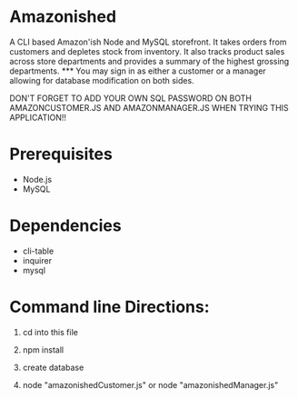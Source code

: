 # Amazonished 

A CLI based Amazon'ish Node and MySQL storefront. 
It takes orders from customers and depletes stock from inventory. 
It also tracks product sales across store departments and provides a summary of the highest grossing departments.
*** You may sign in as either a customer or a manager allowing for database modification on both sides.
	
DON'T FORGET TO ADD YOUR OWN SQL PASSWORD ON BOTH AMAZONCUSTOMER.JS AND AMAZONMANAGER.JS WHEN TRYING THIS APPLICATION!!


# Prerequisites

* Node.js
* MySQL


# Dependencies

* cli-table
* inquirer
* mysql


# Command line Directions:

1. cd into this file

2. npm install

3. create database

4. node "amazonishedCustomer.js" 
	or
	node "amazonishedManager.js"
